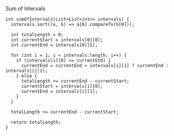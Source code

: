 Sum of Intervals

    int sumOfIntervals(List<List<int>> intervals) {
      intervals.sort((a, b) => a[0].compareTo(b[0]));
    
      int totalLength = 0;
      int currentStart = intervals[0][0];
      int currentEnd = intervals[0][1];
    
      for (int i = 1; i < intervals.length; i++) {
        if (intervals[i][0] <= currentEnd) {
          currentEnd = currentEnd > intervals[i][1] ? currentEnd : intervals[i][1];
        } else {
          totalLength += currentEnd - currentStart;
          currentStart = intervals[i][0];
          currentEnd = intervals[i][1];
        }
      }
    
      totalLength += currentEnd - currentStart;
    
      return totalLength;
    }
